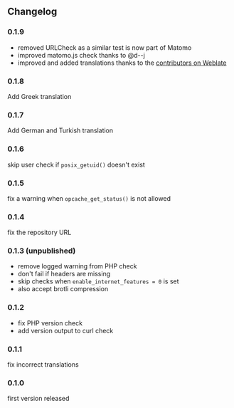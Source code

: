 ## Changelog

### 0.1.9

- removed URLCheck as a similar test is now part of Matomo
- improved matomo.js check thanks to @d--j
- improved and added translations thanks to the [contributors on Weblate](https://hosted.weblate.org/credits/matomo/communityplugin-diagnosticsextended/)

### 0.1.8

Add Greek translation

### 0.1.7

Add German and Turkish translation

### 0.1.6

skip user check if `posix_getuid()` doesn't exist

### 0.1.5

fix a warning when `opcache_get_status()` is not allowed

### 0.1.4

fix the repository URL


### 0.1.3 (unpublished)

- remove logged warning from PHP check
- don't fail if headers are missing
- skip checks when `enable_internet_features = 0` is set
- also accept brotli compression

### 0.1.2

- fix PHP version check
- add version output to curl check

### 0.1.1

fix incorrect translations


### 0.1.0

first version released
